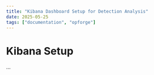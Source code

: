 ```yaml
---
title: "Kibana Dashboard Setup for Detection Analysis"
date: 2025-05-25
tags: ["documentation", "opforge"]
---
```


# Kibana Setup
...
